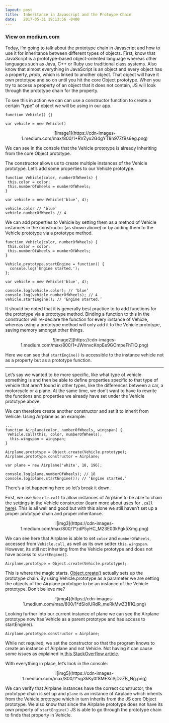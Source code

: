 ```yaml
---
layout: post
title:  Inheritance in Javascript and the Protoype Chain 
date:   2017-05-31 19:13:56 -0400
---
```


### [View on medium.com](https://medium.com/@j.onCoding/today-im-going-to-talk-about-the-prototype-chain-in-javascript-and-how-to-use-it-for-inheritance-36df3a9cf789)

Today, I’m going to talk about the prototype chain in Javascript and how to use it for inheritance between different types of objects. First, know that JavaScript is a prototype-based object-oriented language whereas other languages such as Java, C++ or Ruby use traditional class systems. Also know that almost everything in JavaScript is an object and every object has a property, _proto_, which is linked to another object. That object will have it own prototype and so on until you hit the core Object prototype. When you try to access a property of an object that it does not contain, JS will look through the prototype chain for the property.

To see this in action we can can use a constructor function to create a certain “type” of object we will be using in our app.

```
function Vehicle() {}

var vehicle = new Vehicle()
```
<center>![image1](https://cdn-images-1.medium.com/max/800/1*RVZyo2G4gYT8h97ZfBs6eg.png)</center>

We can see in the console that the Vehicle prototype is already inheriting from the core Object prototype.

The constructor allows us to create multiple instances of the Vehicle prototype. Let’s add some properties to our Vehicle prototype.

```
function Vehicle(color, numberOfWheels) {
 this.color = color;
 this.numberOfWheels = numberOfWheels;
}

var vehicle = new Vehicle(‘blue’, 4);

vehicle.color // ‘blue’
vehicle.numberOfWheels // 4
```

We can add properties to Vehicle by setting them as a method of Vehicle instances in the constructor (as shown above) or by adding them to the Vehicle prototype via a prototype method.

```
function Vehicle(color, numberOfWheels) {
 this.color = color;
 this.numberOfWheels = numberOfWheels;
}

Vehicle.prototype.startEngine = function() {
  console.log('Engine started.');
};

var vehicle = new Vehicle('blue', 4);

console.log(vehicle.color); // ‘blue’
console.log(vehicle.numberOfWheels); // 4
vehicle.startEngine(); // ‘Engine started.’
```

It should be noted that it is generally best practice to to add functions for the prototype via a prototype method. Binding a function to this in the constructor will re-declare the function for every instance of Vehicle, whereas using a prototype method will only add it to the Vehicle prototype, saving memory amongst other things.

<center>![image2](https://cdn-images-1.medium.com/max/800/1*JWnnvcKnpEe9GOmpeFhTlQ.png)</center>

Here we can see that `startEngine()` is accessible to the instance vehicle not as a property but as a prototype function.

<hr>

Let’s say we wanted to be more specific, like what type of vehicle something is and then be able to define properties specific to that type of vehicle that aren't found in other types, like the differences between a car, a motorcycle or a plane. At the same time, we don’t want to have to rewrite the functions and properties we already have set under the Vehicle prototype above.

We can therefore create another constructor and set it to inherit from Vehicle. Using Airplane as an example:

```
...
function Airplane(color, numberOfWheels, wingspan) {
 Vehicle.call(this, color, numberOfWheels);
  this.wingspan = wingspan;
}
 
Airplane.prototype = Object.create(Vehicle.prototype); 
Airplane.prototype.constructor = Airplane;

var plane = new Airplane('white', 18, 196);
 
console.log(plane.numberOfWheels); // 18
console.log(plane.startEngine()); // ‘Engine started.’
```

There’s a lot happening here so let’s break it down.

First, we use `Vehicle.call` to allow instances of Airplane to be able to chain the settings in the Vehicle constructor (learn more about uses for `.call` [here](https://developer.mozilla.org/en-US/docs/Web/JavaScript/Reference/Global_Objects/Function/call)). This is all well and good but with this alone we still haven’t set up a proper prototype chain and proper inheritance.

<center>![img3](https://cdn-images-1.medium.com/max/800/1*zdP5yHC_M23E03kPgk5Xmg.png)</center>

We can see here that Airplane is able to set `color` and `numberOfWheels`, accessed from `Vehicle.call`, as well as its own setter `this.wingspan`. However, its still not inheriting from the Vehicle prototype and does not have access to `startEngine()`.

```
Airplane.prototype = Object.create(Vehicle.prototype);
```

This is where the magic starts. [Object.create()](https://developer.mozilla.org/en-US/docs/Web/JavaScript/Reference/Global_Objects/Object/create/) actually sets up the prototype chain. By using Vehicle.prototype as a parameter we are setting the objects of the Airplane prototype to be an instance of the Vehicle prototype. Don’t believe me?

<center>![img4](https://cdn-images-1.medium.com/max/800/1*dSIolURdR_meRkMwZ31l1Q.png)</center>

Looking further into our current instance of plane we can see the Airplane prototype now has Vehicle as a parent prototype and has access to startEngine().

```
Airplane.prototype.constructor = Airplane;
```

While not required, we set the constructor so that the program knows to create an instance of Airplane and not Vehicle. Not having it can cause some issues as explained in[ this StackOverflow article](https://stackoverflow.com/questions/8453887/why-is-it-necessary-to-set-the-prototype-constructor).

With everything in place, let’s look in the console:

<center>![img5](https://cdn-images-1.medium.com/max/800/1*vg3kKy0f8MFXcSjDzZB_Ng.png)</center>

We can verify that Airplane instances have the correct constructor, the prototype chain is set up and `plane` is an instance of Airplane which inherits from the Vehicle prototype which in turn inherits from the JS core Object prototype. We also know that since the Airplane prototype does not have its own property of `startEngine()` JS is able to go through the prototype chain to finds that property in Vehicle.
